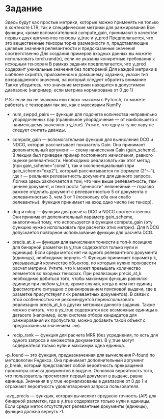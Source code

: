 # Задание

Здесь будут как простые метрики, которые можно применять не только в контексте LTR, так и специфические метрики для ранжирования
Все функции, кроме вспомогательной compute_gain, принимают в качестве первых двух аргументов тензоры y_true и y_pred
Предполагается, что это вещественные тензоры торча размерности n, представляющие целевые значения релевантности и предсказанные значения соответственно
Для создания примеров входных данных вы можете использовать torch.rand(n), если не указаны конкретные требования к исходным тензорам
В рамках задания предполагается, что y_pred содержит уникальные значения без повторений
 Для каждой метрики в шаблоне скрипта, приложенном к домашнему заданию, указан тип возвращаемого значения, на который следует обратить внимание
Также убедитесь, что значение метрики находится в допустимом диапазоне (например, если метрика нормирована от 0 до 1)


P.S.: если вы не знакомы или плохо знакомы с PyTorch, то можете работать с тензорами так же, как с массивами NumPy


- num_swppd_pairs — функция для подсчета количества неправильно упорядоченных пар (правильное упорядочение — от наибольшего к наименьшему значению в y_true). Учтите, что одну и ту же пару не следует считать дважды.


- compute_gain — вспомогательная функция для вычисления DCG и NDCG, которая рассчитывает показатель Gain. Она принимает дополнительный аргумент — схему начисления Gain (gain_scheme). В лекции был приведен пример постоянного начисления, равного оценке релевантности. Необходимо реализовать как этот метод (при gain_scheme="const"), так и экспоненциальный (при gain_scheme="exp2"), который рассчитывается по формуле (2^r−1), где r — реальная релевантность документа для данного запроса. Логика здесь заключается в том, что чем выше релевантность, тем ценнее документ, и темп роста "ценности" нелинейный — гораздо важнее отделить документ с релевантностью 5 от документа с релевантностью 3, чем 3 от 1 (поскольку оба они слабо релевантны). Функция принимает на вход одно число (не тензор).


- dcg и ndcg — функции для расчета DCG и NDCG соответственно. Они принимают дополнительный параметр gain_scheme, аналогичный тому, что используется в функции compute_gain (эту функцию нужно использовать при расчетах этих метрик). Для NDCG допускается повторное использование функции для расчета DCG.


- precis_at_k — функция для вычисления точности в топ-k позициях для бинарной разметки (в y_true содержатся только нули и единицы). Если среди меток нет ни одного релевантного документа (единицы), необходимо вернуть -1. Функция принимает параметр k, указывающий количество объектов, по которым нужно произвести расчет метрики. Учтите, что k может превышать количество элементов во входных тензорах. При реализации precis_at_k необходимо добиться того, чтобы максимум функции равнялся единице при любом y_true, кроме случая, когда в нем нет единиц (рассмотрите ситуацию с ранжированием поисковой выдачи, где в разметке присутствует n<k релевантных документов). В связи с этой особенностью не рекомендуется переиспользовать реализацию precis_at_k в других метриках данного задания. Также можно считать, что в ys_true содержатся все возможные единицы в датасете (например, если система отбора кандидатов для ранжирования их пропустила, можно добавить такой объект с предсказанным значением −∞).


- recip_rank — функция для расчета MRR (без усреднения, то есть для одного запроса и множества документов). В y_true могут содержаться только нули и максимум одна единица.


-p_found — это функция, предназначенная для вычисления P-found по методологии Яндекса. Она принимает дополнительный аргумент p_break, который представляет собой вероятность прекращения просмотра списка документов в выдаче. Основная вероятность того, что пользователь просмотрит первый документ в выдаче, равна единице. Значения в y_true нормализованы в диапазоне от 0 до 1 и отражают вероятность удовлетворения запроса пользователя.


-avg_precis — функция, которая вычисляет среднюю точность (AP) для бинарной разметки, где в y_true содержатся только нули и единицы. Если среди меток отсутствуют релевантные документы (единицы), функция должна вернуть -1.

